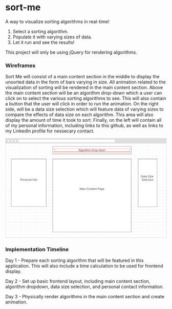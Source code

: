 # sort-me

A way to visualize sorting algorithms in real-time!

1. Select a sorting algorithm.
2. Populate it with varying sizes of data.
3. Let it run and see the results!

This project will only be using jQuery for rendering algorithms.

### Wireframes

Sort Me will consist of a main content section in the middle to display the unsorted data in the form of bars varying in size. All animation related to the visualization of sorting will be rendered in the main content section. Above the main content section will be an algorithm drop-down which a user can click on to select the various sorting algorithms to see. This will also contain a button that the user will click in order to run the animation. On the right side, will be a data size selection which will feature data of varying sizes to compare the effects of data size on each algorithm. This area will also display the amount of time it took to sort. Finally, on the left will contain all of my personal information, including links to this github, as well as links to my LinkedIn profile for nessecary contact.

![Screenshot](wireframe.png)

### Implementation Timeline

Day 1 - Prepare each sorting algorithm that will be featured in this application. This will also include a time calculation to be used for frontend display.

Day 2 - Set up basic frontend layout, including main content section, algorithm dropdown, data size selection, and personal contact information.

Day 3 - Physically render algorithms in the main content section and create animation.

